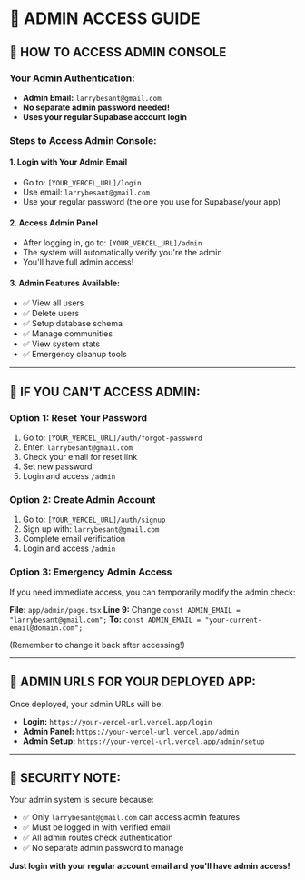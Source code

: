 # 🔐 ADMIN ACCESS GUIDE

## 🎯 **HOW TO ACCESS ADMIN CONSOLE**

### **Your Admin Authentication:**
- **Admin Email:** `larrybesant@gmail.com`
- **No separate admin password needed!**
- **Uses your regular Supabase account login**

### **Steps to Access Admin Console:**

#### 1. **Login with Your Admin Email**
- Go to: `[YOUR_VERCEL_URL]/login`
- Use email: `larrybesant@gmail.com`
- Use your regular password (the one you use for Supabase/your app)

#### 2. **Access Admin Panel**
- After logging in, go to: `[YOUR_VERCEL_URL]/admin`
- The system will automatically verify you're the admin
- You'll have full admin access!

#### 3. **Admin Features Available:**
- ✅ View all users
- ✅ Delete users
- ✅ Setup database schema
- ✅ Manage communities
- ✅ View system stats
- ✅ Emergency cleanup tools

---

## 🔧 **IF YOU CAN'T ACCESS ADMIN:**

### **Option 1: Reset Your Password**
1. Go to: `[YOUR_VERCEL_URL]/auth/forgot-password`
2. Enter: `larrybesant@gmail.com`
3. Check your email for reset link
4. Set new password
5. Login and access `/admin`

### **Option 2: Create Admin Account**
1. Go to: `[YOUR_VERCEL_URL]/auth/signup`
2. Sign up with: `larrybesant@gmail.com`
3. Complete email verification
4. Login and access `/admin`

### **Option 3: Emergency Admin Access**
If you need immediate access, you can temporarily modify the admin check:

**File:** `app/admin/page.tsx`
**Line 9:** Change `const ADMIN_EMAIL = "larrybesant@gmail.com";`
**To:** `const ADMIN_EMAIL = "your-current-email@domain.com";`

(Remember to change it back after accessing!)

---

## 🚀 **ADMIN URLS FOR YOUR DEPLOYED APP:**

Once deployed, your admin URLs will be:
- **Login:** `https://your-vercel-url.vercel.app/login`
- **Admin Panel:** `https://your-vercel-url.vercel.app/admin`
- **Admin Setup:** `https://your-vercel-url.vercel.app/admin/setup`

---

## 🔐 **SECURITY NOTE:**

Your admin system is secure because:
- ✅ Only `larrybesant@gmail.com` can access admin features
- ✅ Must be logged in with verified email
- ✅ All admin routes check authentication
- ✅ No separate admin password to manage

**Just login with your regular account email and you'll have admin access!**

